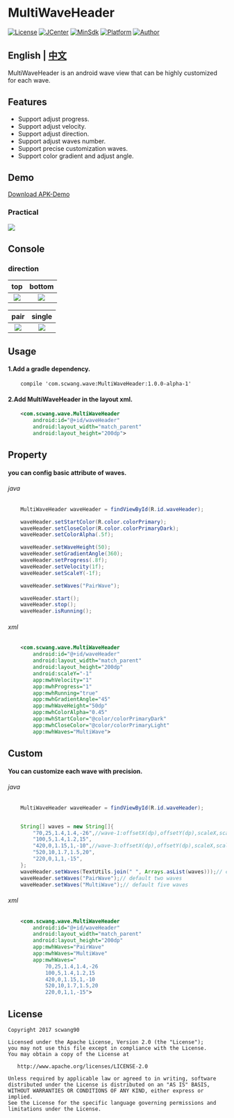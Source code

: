 # MultiWaveHeader

[![License](https://img.shields.io/badge/License%20-Apache%202-337ab7.svg)](https://www.apache.org/licenses/LICENSE-2.0)
[![JCenter](https://img.shields.io/badge/%20Jcenter%20-1.0.0-5bc0de.svg)](https://bintray.com/scwang90/maven/MultiWaveHeader/_latestVersion)
[![MinSdk](https://img.shields.io/badge/%20MinSdk%20-%209%2B%20-f0ad4e.svg)](https://android-arsenal.com/api?level=9)
[![Platform](https://img.shields.io/badge/Platform-Android-f0ad4e.svg)](https://www.android.com)
[![Author](https://img.shields.io/badge/Author-scwang90-11bbff.svg)](https://github.com/scwang90)


## English | [中文](https://github.com/scwang90/MultiWaveHeader/blob/master/README_CN.md)

MultiWaveHeader is an android wave view that can be highly customized for each wave.

## Features

 - Support adjust progress.
 - Support adjust velocity.
 - Support adjust direction.
 - Support adjust waves number.
 - Support precise customization waves.
 - Support color gradient and adjust angle.

## Demo
[Download APK-Demo](art/app-debug.apk)


### Practical

![](art/gif_index_preview.gif)


## Console

### direction

|top|bottom|
|:---:|:---:|
![](art/gif_console_1.gif)|![](art/gif_console_2.gif)|

|pair|single|
|:---:|:---:|
![](art/gif_console_3.gif)|![](art/gif_console_4.gif)|

## Usage
#### 1.Add a gradle dependency.
```
    compile 'com.scwang.wave:MultiWaveHeader:1.0.0-alpha-1'
```

#### 2.Add MultiWaveHeader in the layout xml.
```xml
    <com.scwang.wave.MultiWaveHeader
        android:id="@+id/waveHeader"
        android:layout_width="match_parent"
        android:layout_height="200dp">
```

## Property

#### you can config basic attribute of waves.

###### java
```java
    MultiWaveHeader waveHeader = findViewById(R.id.waveHeader);

    waveHeader.setStartColor(R.color.colorPrimary);
    waveHeader.setCloseColor(R.color.colorPrimaryDark);
    waveHeader.setColorAlpha(.5f);

    waveHeader.setWaveHeight(50);
    waveHeader.setGradientAngle(360);
    waveHeader.setProgress(.8f);
    waveHeader.setVelocity(1f);
    waveHeader.setScaleY(-1f);

    waveHeader.setWaves("PairWave");

    waveHeader.start();
    waveHeader.stop();
    waveHeader.isRunning();

```

###### xml
```xml
    <com.scwang.wave.MultiWaveHeader
        android:id="@+id/waveHeader"
        android:layout_width="match_parent"
        android:layout_height="200dp"
        android:scaleY="-1"
        app:mwhVelocity="1"
        app:mwhProgress="1"
        app:mwhRunning="true"
        app:mwhGradientAngle="45"
        app:mwhWaveHeight="50dp"
        app:mwhColorAlpha="0.45"
        app:mwhStartColor="@color/colorPrimaryDark"
        app:mwhCloseColor="@color/colorPrimaryLight"
        app:mwhWaves="MultiWave">
```

## Custom

#### You can customize each wave with precision.

###### java
```java
    MultiWaveHeader waveHeader = findViewById(R.id.waveHeader);


    String[] waves = new String[]{
        "70,25,1.4,1.4,-26",//wave-1:offsetX(dp),offsetY(dp),scaleX,scaleY,velocity(dp/s)
        "100,5,1.4,1.2,15",
        "420,0,1.15,1,-10",//wave-3:offsetX(dp),offsetY(dp),scaleX,scaleY,velocity(dp/s)
        "520,10,1.7,1.5,20",
        "220,0,1,1,-15",
    };
    waveHeader.setWaves(TextUtils.join(" ", Arrays.asList(waves)));// custom
    waveHeader.setWaves("PairWave");// default two waves
    waveHeader.setWaves("MultiWave");// default five waves

```

###### xml
```xml
    <com.scwang.wave.MultiWaveHeader
        android:id="@+id/waveHeader"
        android:layout_width="match_parent"
        android:layout_height="200dp"
        app:mwhWaves="PairWave"
        app:mwhWaves="MultiWave"
        app:mwhWaves="
            70,25,1.4,1.4,-26
            100,5,1.4,1.2,15
            420,0,1.15,1,-10
            520,10,1.7,1.5,20
            220,0,1,1,-15">
```

License
-------

    Copyright 2017 scwang90

    Licensed under the Apache License, Version 2.0 (the "License");
    you may not use this file except in compliance with the License.
    You may obtain a copy of the License at

       http://www.apache.org/licenses/LICENSE-2.0

    Unless required by applicable law or agreed to in writing, software
    distributed under the License is distributed on an "AS IS" BASIS,
    WITHOUT WARRANTIES OR CONDITIONS OF ANY KIND, either express or implied.
    See the License for the specific language governing permissions and
    limitations under the License.
